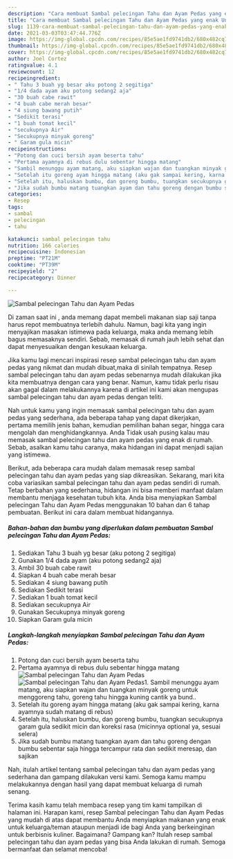 ```yaml
---
description: "Cara membuat Sambal pelecingan Tahu dan Ayam Pedas yang enak Untuk Jualan"
title: "Cara membuat Sambal pelecingan Tahu dan Ayam Pedas yang enak Untuk Jualan"
slug: 1139-cara-membuat-sambal-pelecingan-tahu-dan-ayam-pedas-yang-enak-untuk-jualan
date: 2021-03-03T03:47:44.776Z
image: https://img-global.cpcdn.com/recipes/85e5ae1fd9741db2/680x482cq70/sambal-pelecingan-tahu-dan-ayam-pedas-foto-resep-utama.jpg
thumbnail: https://img-global.cpcdn.com/recipes/85e5ae1fd9741db2/680x482cq70/sambal-pelecingan-tahu-dan-ayam-pedas-foto-resep-utama.jpg
cover: https://img-global.cpcdn.com/recipes/85e5ae1fd9741db2/680x482cq70/sambal-pelecingan-tahu-dan-ayam-pedas-foto-resep-utama.jpg
author: Joel Cortez
ratingvalue: 4.1
reviewcount: 12
recipeingredient:
- " Tahu 3 buah yg besar aku potong 2 segitiga"
- "1/4 dada ayam aku potong sedang2 aja"
- "30 buah cabe rawit"
- "4 buah cabe merah besar"
- "4 siung bawang putih"
- "Sedikit terasi"
- "1 buah tomat kecil"
- "secukupnya Air"
- "Secukupnya minyak goreng"
- " Garam gula micin"
recipeinstructions:
- "Potong dan cuci bersih ayam beserta tahu"
- "Pertama ayamnya di rebus dulu sebentar hingga matang"
- "Sambil menunggu ayam matang, aku siapkan wajan dan tuangkan minyak goreng untuk menggoreng tahu, goreng tahu hingga kuning cantik ya bund.."
- "Setelah itu goreng ayam hingga matang (aku gak sampai kering, karna ayamnya sudah matang di rebus)"
- "Setelah itu, haluskan bumbu, dan goreng bumbu, tuangkan secukupnya garam gula sedikit micin dan koreksi rasa (micinnya optional ya, sesuai selera)"
- "Jika sudah bumbu matang tuangkan ayam dan tahu goreng dengan bumbu sebentar saja hingga tercampur rata dan sedikit meresap, dan sajikan"
categories:
- Resep
tags:
- sambal
- pelecingan
- tahu

katakunci: sambal pelecingan tahu 
nutrition: 166 calories
recipecuisine: Indonesian
preptime: "PT21M"
cooktime: "PT39M"
recipeyield: "2"
recipecategory: Dinner

---
```



![Sambal pelecingan Tahu dan Ayam Pedas](https://img-global.cpcdn.com/recipes/85e5ae1fd9741db2/680x482cq70/sambal-pelecingan-tahu-dan-ayam-pedas-foto-resep-utama.jpg)

Di zaman  saat ini , anda memang dapat membeli makanan siap saji tanpa harus repot membuatnya terlebih dahulu. Namun, bagi kita yang ingin menyajikan masakan istimewa pada keluarga, maka anda memang lebih bagus memasaknya sendiri. Sebab, memasak di rumah jauh lebih sehat dan dapat menyesuaikan dengan kesukaan keluarga.

Jika kamu lagi mencari inspirasi resep sambal pelecingan tahu dan ayam pedas yang nikmat dan mudah dibuat,maka di sinilah tempatnya. Resep sambal pelecingan tahu dan ayam pedas  sebenarnya mudah dilakukan jika kita membuatnya dengan cara yang benar. Namun, kamu tidak perlu risau akan gagal dalam melakukannya 
karena di artikel ini kami akan mengupas sambal pelecingan tahu dan ayam pedas dengan teliti.  



Nah untuk kamu yang ingin memasak sambal pelecingan tahu dan ayam pedas yang sederhana, ada beberapa tahap yang dapat dikerjakan, pertama memilih jenis bahan, kemudian pemilihan bahan segar, hingga cara mengolah dan menghidangkannya. Anda Tidak usah pusing kalau mau memasak sambal pelecingan tahu dan ayam pedas yang enak di rumah. Sebab, asalkan kamu  tahu caranya, maka hidangan ini dapat menjadi sajian yang istimewa.

Berikut, ada beberapa cara mudah dalam memasak resep sambal pelecingan tahu dan ayam pedas yang siap dikreasikan. Sekarang, mari kita coba variasikan sambal pelecingan tahu dan ayam pedas sendiri di rumah. Tetap berbahan yang sederhana, hidangan ini bisa memberi manfaat dalam membantu menjaga kesehatan tubuh kita. Anda bisa menyiapkan Sambal pelecingan Tahu dan Ayam Pedas menggunakan 10 bahan dan 6 tahap pembuatan. Berikut ini cara dalam membuat hidangannya.

<!--inarticleads1-->

##### Bahan-bahan dan bumbu yang diperlukan dalam pembuatan Sambal pelecingan Tahu dan Ayam Pedas:

1. Sediakan  Tahu 3 buah yg besar (aku potong 2 segitiga)
1. Gunakan 1/4 dada ayam (aku potong sedang2 aja)
1. Ambil 30 buah cabe rawit
1. Siapkan 4 buah cabe merah besar
1. Sediakan 4 siung bawang putih
1. Sediakan Sedikit terasi
1. Sediakan 1 buah tomat kecil
1. Sediakan secukupnya Air
1. Gunakan Secukupnya minyak goreng
1. Siapkan  Garam gula micin




<!--inarticleads2-->

##### Langkah-langkah menyiapkan Sambal pelecingan Tahu dan Ayam Pedas:

1. Potong dan cuci bersih ayam beserta tahu
1. Pertama ayamnya di rebus dulu sebentar hingga matang
<img src="https://img-global.cpcdn.com/steps/69b37e340b91e259/160x128cq70/sambal-pelecingan-tahu-dan-ayam-pedas-langkah-memasak-2-foto.jpg" alt="Sambal pelecingan Tahu dan Ayam Pedas"><img src="https://img-global.cpcdn.com/steps/4bd94f5c749acbe1/160x128cq70/sambal-pelecingan-tahu-dan-ayam-pedas-langkah-memasak-2-foto.jpg" alt="Sambal pelecingan Tahu dan Ayam Pedas">1. Sambil menunggu ayam matang, aku siapkan wajan dan tuangkan minyak goreng untuk menggoreng tahu, goreng tahu hingga kuning cantik ya bund..
1. Setelah itu goreng ayam hingga matang (aku gak sampai kering, karna ayamnya sudah matang di rebus)
1. Setelah itu, haluskan bumbu, dan goreng bumbu, tuangkan secukupnya garam gula sedikit micin dan koreksi rasa (micinnya optional ya, sesuai selera)
1. Jika sudah bumbu matang tuangkan ayam dan tahu goreng dengan bumbu sebentar saja hingga tercampur rata dan sedikit meresap, dan sajikan




Nah, itulah artikel tentang  sambal pelecingan tahu dan ayam pedas  yang sederhana dan gampang dilakukan versi kami. Semoga kamu mampu melakukannya dengan hasil yang dapat membuat keluarga di rumah senang. 

Terima kasih kamu telah membaca resep yang tim kami tampilkan di halaman ini. Harapan kami, resep  Sambal pelecingan Tahu dan Ayam Pedas yang mudah di atas dapat membantu Anda menyiapkan makanan yang enak untuk keluarga/teman ataupun menjadi ide bagi Anda yang berkeinginan untuk berbisnis kuliner. Bagaimana? Gampang kan? Itulah resep sambal pelecingan tahu dan ayam pedas yang bisa Anda lakukan di rumah. Semoga bermanfaat dan selamat mencoba!

